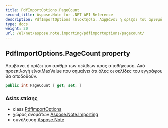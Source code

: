 ```yaml
---
title: PdfImportOptions.PageCount
second_title: Aspose.Note for .NET API Reference
description: PdfImportOptions ιδιοκτησία. Λαμβάνει ή ορίζει τον αριθμό των σελίδων προς αποθήκευση. Από προεπιλογή είναιMaxValue που σημαίνει ότι όλες οι σελίδες του εγγράφου θα αποδοθούν.
type: docs
weight: 20
url: /el/net/aspose.note.importing/pdfimportoptions/pagecount/
---
```

## PdfImportOptions.PageCount property

Λαμβάνει ή ορίζει τον αριθμό των σελίδων προς αποθήκευση. Από προεπιλογή είναιMaxValue που σημαίνει ότι όλες οι σελίδες του εγγράφου θα αποδοθούν.

```csharp
public int PageCount { get; set; }
```

### Δείτε επίσης

* class [PdfImportOptions](../)
* χώρος ονομάτων [Aspose.Note.Importing](../../pdfimportoptions/)
* συνέλευση [Aspose.Note](../../../)


